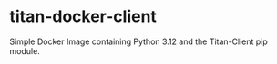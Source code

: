 <!--
SPDX-FileCopyrightText: 2024 Jisc Services Limited
SPDX-FileContributor: Joe Pitt

SPDX-License-Identifier: GPL-3.0-only
-->
# titan-docker-client

Simple Docker Image containing Python 3.12 and the Titan-Client pip module.
